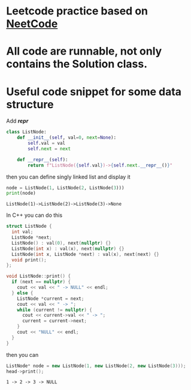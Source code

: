 # Leetcode practice based on [NeetCode](https://neetcode.io/practice)
# All code are runnable, not only contains the Solution class.

# Useful code snippet for some data structure
Add *__repr__*

```python
class ListNode:
    def __init__(self, val=0, next=None):
        self.val = val
        self.next = next

    def __repr__(self):
        return f"ListNode({self.val})->{self.next.__repr__()}"
```

then you can define singly linked list and display it

```python
node = ListNode(1, ListNode(2, ListNode(3)))
print(node)

```
```
ListNode(1)->ListNode(2)->ListNode(3)->None
```


In C++ you can do this

```cpp
struct ListNode {
  int val;
  ListNode *next;
  ListNode() : val(0), next(nullptr) {}
  ListNode(int x) : val(x), next(nullptr) {}
  ListNode(int x, ListNode *next) : val(x), next(next) {}
  void print();
};

void ListNode::print() {
  if (next == nullptr) {
    cout << val << " -> NULL" << endl;
  } else {
    ListNode *current = next;
    cout << val << " -> ";
    while (current != nullptr) {
      cout << current->val << " -> ";
      current = current->next;
    }
    cout << "NULL" << endl;
  }
}
```
then you can

```cpp
ListNode* node = new ListNode(1, new ListNode(2, new ListNode(3)));
head->print();
```
```
1 -> 2 -> 3 -> NULL
```
